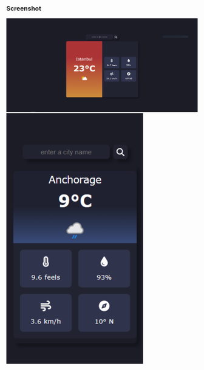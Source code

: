 ### Screenshot

[<img src="./ss/desktop.PNG" width="720"/>](desktop.PNG)
[</br>]()
[<img src="./ss/mobile.PNG" width="360"/>](mobile.PNG)